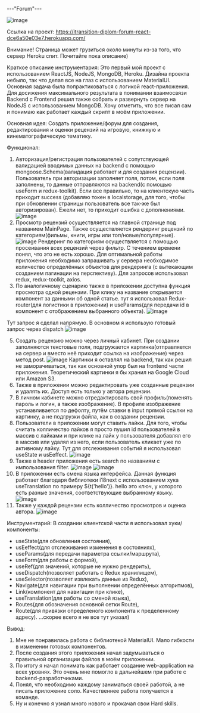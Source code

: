 ---"Forum"---


![image](https://github.com/Aleksandr-Khokhrin/MyForumApp_react-front/assets/147053338/539b78e8-1101-4244-a7cf-6e9b557bcc4c)


Ссылка на проект: https://itransition-diplom-forum-react-dce6a50e03e7.herokuapp.com/

Внимание! Страница может грузиться около минуты из-за того, что сервер Heroku спит. Почитайте пока описание)

Краткое описание инструментария:
Это первый мой проект с использованием ReactJS, NodeJS, MongoDB, Heroku. 
Дизайна проекта небыло, так что делал все на глаз с использованием MaterialUI. Основная задача была попрактиковаться с логикой react-приложения.
Для досижения максимального результата в понимании взаимосвязи Backend с Frontend решил также собрать и развернуть сервер на NodeJS с использованием MongoDB.
Хочу отметить, что все писал сам и понимаю как работает каждый скрипт в моём приложении. 

Основная идея:
Создать приложение/форум для создания, редактирования и оценки рецензий на игровую, книжную и кинематографическую тематику. 

Функционал:
1. Авторизация/регистрация пользователей с сопутствующей валидацией вводимых данных на backend с помощью mongoose.Schema(валидация работает и для создания рецензии). 
Пользователь при авторизации заполняет поля, потом, если поля заполнены, то данные отправляются на backend(с помощью useForm и redux-toolkit). Если все правильно, то на клиентскую часть приходит success (добавляю токен в localstorage, для того, чтобы при обновлении страницы пользователь все так-же был авторизирован). Ежели нет, то приходит ошибка с дополнениями. 
![image](https://github.com/Aleksandr-Khokhrin/MyForumApp_react-front/assets/147053338/770c01cd-719d-4ab6-bb8e-ff36dac44d3a)
2. Просмотр рецензий осуществляется на главной странице под названием MainPage. Также осуществляется рендеринг рецензий по категориям(фильмы, книги, игры или топ/новые/популярные). 
![image](https://github.com/Aleksandr-Khokhrin/MyForumApp_react-front/assets/147053338/bceaafca-12ff-4663-8d1d-321132ccd612)
Рендеринг по категориям осуществляется с помощью просеивания всех рецензий через фильтр. С течением времени понял, что это не есть хорошо. Для оптимальной работы приложения необходимо запрашивать у сервера необходимое количество определённых объектов для рендеринга (с вытекающим созданием пагинации на перспективу). Для запросов использовал redux, redux-toolkit, axios. 
3. По аналогичному сценарию также в приложении доступна функция просмотра одной рецензии. При клику на название открывается компонент за данными об одной статье. 
тут я использовал Redux-router(для логистики в приложении) и useParams(для передачи id в компонент с отображением выбранного объекта).
![image](https://github.com/Aleksandr-Khokhrin/MyForumApp_react-front/assets/147053338/79a6d46a-2b95-43d9-b3d9-5403d53fbaf2)

 Тут запрос я сделал напрямую. В основном я использую готовый запрос через dispatch
 ![image](https://github.com/Aleksandr-Khokhrin/MyForumApp_react-front/assets/147053338/7c20f754-7058-43c3-a5c1-edfde2c0dfba)

5. Создать рецензию можно через личный кабинет. При создании заполняются текстовые поля, подгружается картинка(отправляется на сервер и вместо неё приходит ссылка на изображение) через метод post.
![image](https://github.com/Aleksandr-Khokhrin/MyForumApp_react-front/assets/147053338/2491698b-66d0-4b8c-ab76-cb9822c05e43)
Картинки я оставлял на backend, так как решил не заморачиваться, так как основной упор был на frontend части приложения. Теоретический картинки я бы хранил на Google Cloud или Amazon S3.
6. Также в приложении можно редактировать уже созданные рецензии и удалять их. Доступ есть только у автора рецензии.
7. В личном кабинете можно отредактировать свой профиль(поменять пароль и логин, а также изображение).
В профиле изображение устанавливается по дефолту, путём ставки в input прямой ссылки на картинку, а не подгрузки файла, как в создании рецензии.
8. Пользователи в приложении могут ставить лайки. Для того, чтобы считать колличество лайков я просто пушил id пользователей в массив с лайками и при клике на лайк у пользователя добавлял его в массив или удалял из него, если пользователь кликает уже по активному лайку. Тут для отслеживания событий я использовал useState и usEeffect.
![image](https://github.com/Aleksandr-Khokhrin/MyForumApp_react-front/assets/147053338/c5992e30-88b6-4f3c-85aa-a1a04aa53783)
9. Также в header приложения есть search по названиям с импользования filter.
![image](https://github.com/Aleksandr-Khokhrin/MyForumApp_react-front/assets/147053338/3467a939-b677-4cb2-a65e-cebead15c8be)
![image](https://github.com/Aleksandr-Khokhrin/MyForumApp_react-front/assets/147053338/8a84ec0d-fe29-4b39-8b31-3a30b0e69866)
10. В приложении есть смена языка интерфейса. Данная функция работает благодаря библиотеки i18next с использованием хука useTranslation по примеру ${t('hello')}. hello это ключ, у которого есть разные значения, соответствующие выбранному языку.
![image](https://github.com/Aleksandr-Khokhrin/MyForumApp_react-front/assets/147053338/2f045352-8567-4c4f-832d-f9fbe5b7fb32)
11. Также у каждой рецензии есть колличество просмотров и оценка автора. 
![image](https://github.com/Aleksandr-Khokhrin/MyForumApp_react-front/assets/147053338/a4535184-42b0-42d9-8b94-4f3118805292)

Инструментарий:
В создании клиентской части я использовал хуки/компоненты: 
- useState(для обновления состояния), 
- usEeffect(для отслеживания изменения в состояниях), 
- useParams(для передачи параметра ссылки/маршрута),
- useForm(для работы с формой),
- useRef(для значений, которые не нужно рендерить),  
- useDispatch(позволяет работать с Redux хранилищем), 
- useSelector(позволяет извлекать данные из Redux), 
- Navigate(для навигации при выполнении определённых алгоритмов), 
- Link(компонент для навигации при клике), 
- useTranslation(для работы со сменой языка), 
- Routes(для обозначения основной сетки Route), 
- Route(для привязки определеного компонента к пределенному адресу). 
...скорее всего я не все тут указал)

Вывод: 
1. Мне не понравилась работа с библиотекой MaterialUI. Мало гибкости в изменении готовых компонентов. 
2. После создания этого приложения начал задумываться о правильной организации файлов в моём приложении. 
3. По итогу я начал понимать как работает создание web-application на всех уровнях. Это очень мне помогло в дальнейшем при работе с backend-разработчиками.
4. Понял, что необходимо каждому заниматься своей работой, а не писать приложение соло. Качественнее работа получается в команде. 
5. Ну и конечно я узнал много нового и прокачал свои Hard skills. 


